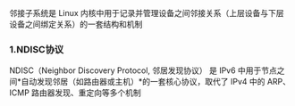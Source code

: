 邻接子系统是 Linux 内核中用于记录并管理设备之间邻接关系（上层设备与下层设备之间绑定关系）的一套结构和机制
### 1.NDISC协议
NDISC（Neighbor Discovery Protocol, 邻居发现协议） 是 IPv6 中用于节点之间*自动发现邻居（如路由器或主机）*的一套核心协议，取代了 IPv4 中的 ARP、ICMP 路由器发现、重定向等多个机制
